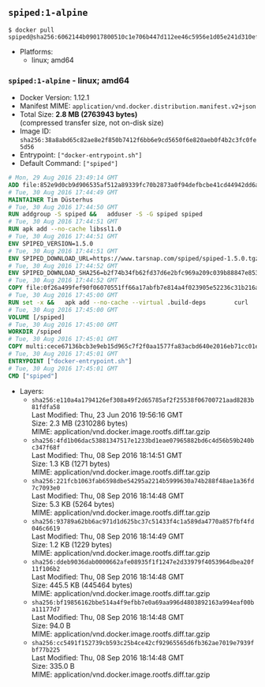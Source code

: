 ## `spiped:1-alpine`

```console
$ docker pull spiped@sha256:6062144b09017800510c1e706b447d112ee46c5956e1d05e241d310ef79221fb
```

-	Platforms:
	-	linux; amd64

### `spiped:1-alpine` - linux; amd64

-	Docker Version: 1.12.1
-	Manifest MIME: `application/vnd.docker.distribution.manifest.v2+json`
-	Total Size: **2.8 MB (2763943 bytes)**  
	(compressed transfer size, not on-disk size)
-	Image ID: `sha256:38a8abd65c82ae8e2f850b7412f6bb6e9cd5650f6e820aeb0f4b2c3fc0fe5d56`
-	Entrypoint: `["docker-entrypoint.sh"]`
-	Default Command: `["spiped"]`

```dockerfile
# Mon, 29 Aug 2016 23:49:14 GMT
ADD file:852e9d0cb9d906535af512a89339fc70b2873a0f94defbcbe41cd44942dd6ac8 in / 
# Tue, 30 Aug 2016 17:44:49 GMT
MAINTAINER Tim Düsterhus
# Tue, 30 Aug 2016 17:44:50 GMT
RUN addgroup -S spiped &&	adduser -S -G spiped spiped
# Tue, 30 Aug 2016 17:44:51 GMT
RUN apk add --no-cache libssl1.0
# Tue, 30 Aug 2016 17:44:51 GMT
ENV SPIPED_VERSION=1.5.0
# Tue, 30 Aug 2016 17:44:51 GMT
ENV SPIPED_DOWNLOAD_URL=https://www.tarsnap.com/spiped/spiped-1.5.0.tgz
# Tue, 30 Aug 2016 17:44:52 GMT
ENV SPIPED_DOWNLOAD_SHA256=b2f74b34fb62fd37d6e2bfc969a209c039b88847e853a49e91768dec625facd7
# Tue, 30 Aug 2016 17:44:52 GMT
COPY file:0f26a499fef90f06070551ff66a17abfb7e814a4f023905e52236c31b216a7bb in /0001-Fix-docker-stop-issue.patch 
# Tue, 30 Aug 2016 17:45:00 GMT
RUN set -x &&	apk add --no-cache --virtual .build-deps 		curl 		gcc 		make 		musl-dev 		openssl-dev 		patch 		tar &&	curl -fsSL "$SPIPED_DOWNLOAD_URL" -o spiped.tar.gz &&	echo "$SPIPED_DOWNLOAD_SHA256 *spiped.tar.gz" |sha256sum -c - &&	mkdir -p /usr/local/src/spiped &&	tar xzf "spiped.tar.gz" -C /usr/local/src/spiped --strip-components=1 &&	rm "spiped.tar.gz" &&	patch -p1 -d /usr/local/src/spiped/ < /0001-Fix-docker-stop-issue.patch &&	CC=gcc make -C /usr/local/src/spiped &&	make -C /usr/local/src/spiped install &&	rm -rf /usr/local/src/spiped &&	apk del .build-deps
# Tue, 30 Aug 2016 17:45:00 GMT
VOLUME [/spiped]
# Tue, 30 Aug 2016 17:45:00 GMT
WORKDIR /spiped
# Tue, 30 Aug 2016 17:45:01 GMT
COPY multi:cece67136bcb3e9eb15d965c7f2f0aa1577fa83acbd640e2016eb71cc01e0cfa in /usr/local/bin/ 
# Tue, 30 Aug 2016 17:45:01 GMT
ENTRYPOINT ["docker-entrypoint.sh"]
# Tue, 30 Aug 2016 17:45:01 GMT
CMD ["spiped"]
```

-	Layers:
	-	`sha256:e110a4a1794126ef308a49f2d65785af2f25538f06700721aad8283b81fdfa58`  
		Last Modified: Thu, 23 Jun 2016 19:56:16 GMT  
		Size: 2.3 MB (2310286 bytes)  
		MIME: application/vnd.docker.image.rootfs.diff.tar.gzip
	-	`sha256:4fd1b06dac53881347517e1233bd1eae07965882bd6c4d56b59b240bc347f68f`  
		Last Modified: Thu, 08 Sep 2016 18:14:51 GMT  
		Size: 1.3 KB (1271 bytes)  
		MIME: application/vnd.docker.image.rootfs.diff.tar.gzip
	-	`sha256:221fcb1063fab6598dbe54295a2214b5999630a74b288f48ae1a36fd7c7093e0`  
		Last Modified: Thu, 08 Sep 2016 18:14:48 GMT  
		Size: 5.3 KB (5264 bytes)  
		MIME: application/vnd.docker.image.rootfs.diff.tar.gzip
	-	`sha256:93789a62bb6ac971d1d625bc37c51433f4c1a589da4770a857fbf4fd046c6619`  
		Last Modified: Thu, 08 Sep 2016 18:14:49 GMT  
		Size: 1.2 KB (1229 bytes)  
		MIME: application/vnd.docker.image.rootfs.diff.tar.gzip
	-	`sha256:ddeb9036dab0000662afe08935f1f1247e2d33979f4053964dbea20f11f106b2`  
		Last Modified: Thu, 08 Sep 2016 18:14:48 GMT  
		Size: 445.5 KB (445464 bytes)  
		MIME: application/vnd.docker.image.rootfs.diff.tar.gzip
	-	`sha256:bf19856162bbe514a4f9efbb7e0a69aa996d4803892163a994eaf00ba11177d7`  
		Last Modified: Thu, 08 Sep 2016 18:14:48 GMT  
		Size: 94.0 B  
		MIME: application/vnd.docker.image.rootfs.diff.tar.gzip
	-	`sha256:cc5491f152739cb593c25b4ce42cf92965565d6fb362ae7019e7939fbf77b225`  
		Last Modified: Thu, 08 Sep 2016 18:14:48 GMT  
		Size: 335.0 B  
		MIME: application/vnd.docker.image.rootfs.diff.tar.gzip
